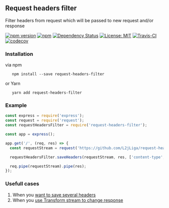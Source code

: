 ## Request headers filter
Filter headers from request which will be passed to new request and/or response

[![npm version](https://badge.fury.io/js/request-headers-filter.svg?colorB=brightgreen)](https://www.npmjs.com/package/request-headers-filter)
[![npm](https://img.shields.io/npm/dm/request-headers-filter.svg?colorB=brightgreen)](https://www.npmjs.com/package/request-headers-filter)
[![Dependency Status](https://img.shields.io/david/L2jLiga/request-headers-filter.svg)](https://david-dm.org/L2jLiga/request-headers-filter)
[![License: MIT](https://img.shields.io/badge/License-MIT-brightgreen.svg)](https://opensource.org/licenses/MIT)
[![Travis-CI](https://travis-ci.com/L2jLiga/request-headers-filter.svg?branch=master)](https://travis-ci.com/L2jLiga/request-headers-filter)
[![codecov](https://codecov.io/gh/L2jLiga/request-headers-filter/branch/master/graph/badge.svg)](https://codecov.io/gh/L2jLiga/request-headers-filter)

### Installation

via npm
```
   npm install --save request-headers-filter
```
or Yarn
```
   yarn add request-headers-filter
```

### Example

```javascript
const express = require('express');
const request = require('request');
const requestHeadersFilter = require('request-headers-filter');

const app = express();

app.get('/', (req, res) => {
  const requestStream = request('https://github.com/L2jLiga/request-headers-filter');

  requestHeadersFilter.saveHeaders(requestStream, res, ['content-type', 'cookie']);

  req.pipe(requestStream).pipe(res);
});
```

### Usefull cases

1. When you [want to save several headers](test/filter-specify-headers-from-response.js)
1. When you [use Transform stream to change response](test/save-headers-with-transform-stream.spec.js)
